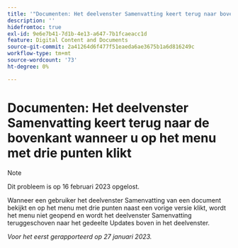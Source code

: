 ```yaml
---
title: '"Documenten: Het deelvenster Samenvatting keert terug naar boven als u op het menu met drie punten klikt.'''
description: ''
hidefromtoc: true
exl-id: 9e6e7b41-7d1b-4e13-a647-7b1fcaeacc1d
feature: Digital Content and Documents
source-git-commit: 2a41264d6f477f51eaeda6ae3675b1a6d816249c
workflow-type: tm+mt
source-wordcount: '73'
ht-degree: 0%

---
```


# Documenten: Het deelvenster Samenvatting keert terug naar de bovenkant wanneer u op het menu met drie punten klikt

>[!NOTE]
>
>Dit probleem is op 16 februari 2023 opgelost.

Wanneer een gebruiker het deelvenster Samenvatting van een document bekijkt en op het menu met drie punten naast een vorige versie klikt, wordt het menu niet geopend en wordt het deelvenster Samenvatting teruggeschoven naar het gedeelte Updates boven in het deelvenster.

_Voor het eerst gerapporteerd op 27 januari 2023._
